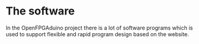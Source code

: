 # The software
In the OpenFPGAduino project there is a lot of software programs which is used to support flexible and rapid program design based on the website.
